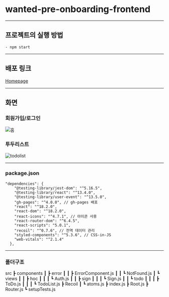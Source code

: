 # wanted-pre-onboarding-frontend
---
## 프로젝트의 실행 방법

```
- npm start
```
---

## 배포 링크

[Homepage](https://dong53358.github.io/wanted-pre-onboarding-frontend/#/)

---
## 화면

### 회원가입/로그인
![홈](https://user-images.githubusercontent.com/82385282/206913470-a30be325-3c97-4960-a8d6-2d96ebfe221f.png)

### 투두리스트
![todolist](https://user-images.githubusercontent.com/82385282/206913473-c5203e65-f4cf-424f-b8f6-332aa1ecc63d.png)

---
### package.json
```
"dependencies": {
    "@testing-library/jest-dom": "^5.16.5",
    "@testing-library/react": "^13.4.0",
    "@testing-library/user-event": "^13.5.0",
    "gh-pages": "^4.0.0", // gh-pages 배포
    "react": "^18.2.0",
    "react-dom": "^18.2.0",
    "react-icons": "^4.7.1", // 아이콘 사용
    "react-router-dom": "^6.4.5",
    "react-scripts": "5.0.1",
    "recoil": "^0.7.6", // 전역 데이터 관리
    "styled-components": "^5.3.6", // CSS-in-JS
    "web-vitals": "^2.1.4"
  },
```

---
### 폴더구조
src
 ┣ components
 ┃ ┣ error
 ┃ ┃ ┣ ErrorComponent.js
 ┃ ┃ ┗ NotFound.js
 ┃ ┗ views
 ┃ ┃ ┣ hoc
 ┃ ┃ ┃ ┗ Auth.js
 ┃ ┃ ┣ sign
 ┃ ┃ ┃ ┗ Sign.js
 ┃ ┃ ┗ todo
 ┃ ┃ ┃ ┣ ToDo.js
 ┃ ┃ ┃ ┗ TodoList.js
 ┣ Recoil
 ┃ ┗ atoms.js
 ┣ index.js
 ┣ Root.js
 ┣ Router.js
 ┗ setupTests.js
